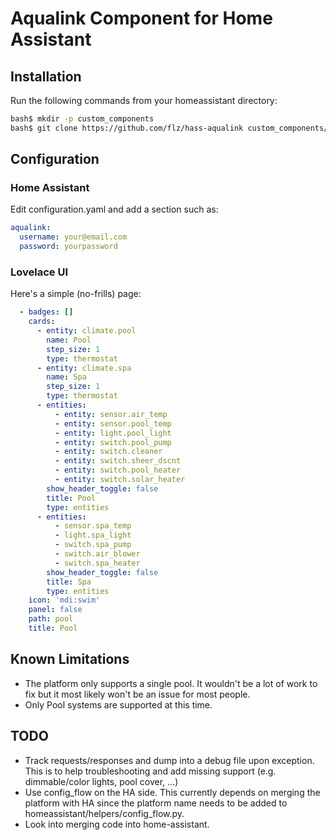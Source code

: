# Aqualink Component for Home Assistant

## Installation

Run the following commands from your homeassistant directory:

```bash
bash$ mkdir -p custom_components
bash$ git clone https://github.com/flz/hass-aqualink custom_components/aqualink
```

## Configuration

### Home Assistant

Edit configuration.yaml and add a section such as:

```yaml
aqualink:
  username: your@email.com
  password: yourpassword
```

### Lovelace UI

Here's a simple (no-frills) page:

```yaml
  - badges: []
    cards:
      - entity: climate.pool
        name: Pool
        step_size: 1
        type: thermostat
      - entity: climate.spa
        name: Spa
        step_size: 1
        type: thermostat
      - entities:
          - entity: sensor.air_temp
          - entity: sensor.pool_temp
          - entity: light.pool_light
          - entity: switch.pool_pump
          - entity: switch.cleaner
          - entity: switch.sheer_dscnt
          - entity: switch.pool_heater
          - entity: switch.solar_heater
        show_header_toggle: false
        title: Pool
        type: entities
      - entities:
          - sensor.spa_temp
          - light.spa_light
          - switch.spa_pump
          - switch.air_blower
          - switch.spa_heater
        show_header_toggle: false
        title: Spa
        type: entities
    icon: 'mdi:swim'
    panel: false
    path: pool
    title: Pool
  ```

## Known Limitations

- The platform only supports a single pool. It wouldn't be a lot of work to fix but it most likely won't be an issue for most people.
- Only Pool systems are supported at this time.

## TODO

* Track requests/responses and dump into a debug file upon exception. This is to help troubleshooting and add missing support (e.g. dimmable/color lights, pool cover, ...)
* Use config_flow on the HA side. This currently depends on merging the platform with HA since the platform name needs to be added to homeassistant/helpers/config_flow.py.
* Look into merging code into home-assistant.
